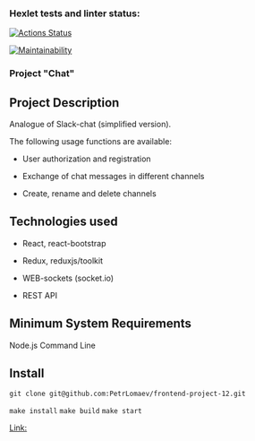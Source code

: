 ### Hexlet tests and linter status:
[![Actions Status](https://github.com/PetrLomaev/frontend-project-12/actions/workflows/hexlet-check.yml/badge.svg)](https://github.com/PetrLomaev/frontend-project-12/actions)


[![Maintainability](https://api.codeclimate.com/v1/badges/d6c1dc93af33d4e6b7fd/maintainability)](https://codeclimate.com/github/PetrLomaev/frontend-project-12/maintainability)


### Project "Chat"

## Project Description

Analogue of Slack-chat (simplified version).

The following usage functions are available:

- User authorization and registration

- Exchange of chat messages in different channels

- Create, rename and delete channels


## Technologies used

- React, react-bootstrap

- Redux, reduxjs/toolkit

- WEB-sockets (socket.io)

- REST API


## Minimum System Requirements

Node.js Command Line


## Install 

`git clone git@github.com:PetrLomaev/frontend-project-12.git`

`make install`
`make build`
`make start`


[Link: ](https://frontend-project-12-g0ut.onrender.com)

